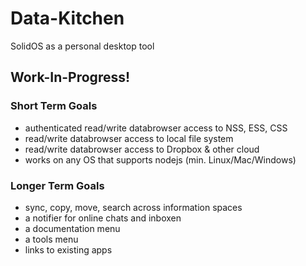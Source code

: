 # Data-Kitchen

SolidOS as a personal desktop tool

## Work-In-Progress!

### Short Term Goals

  * authenticated read/write databrowser access to NSS, ESS, CSS
  * read/write databrowser access to local file system
  * read/write databrowser access to Dropbox & other cloud
  * works on any OS that supports nodejs (min. Linux/Mac/Windows)

### Longer Term Goals

  * sync, copy, move, search across information spaces
  * a notifier for online chats and inboxen
  * a documentation menu
  * a tools menu
  * links to existing apps
  

